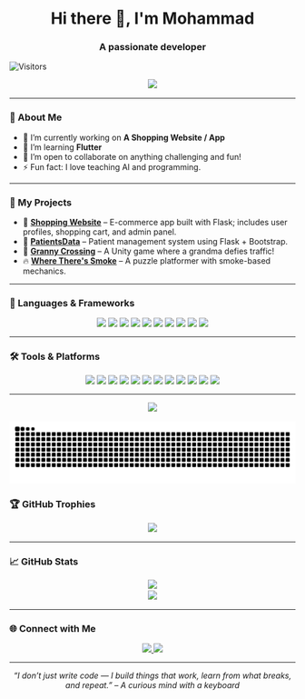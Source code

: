 <h1 align="center">Hi there 👋, I'm Mohammad</h1>
<h3 align="center">A passionate developer</h3>

![Visitors](https://visitor-badge.laobi.icu/badge?page_id=MohammadKhGh99)

<p align="center">
  <img src="https://readme-typing-svg.demolab.com?font=Fira+Code&pause=1000&color=00F795&width=450&lines=Hi%2C+I'm+Mohammad;Python+%7C+Java+%7C+C%2B%2B+%7C+Flask+Developer;Unity+Game+Dev+%7C+DevOps+Learner" />
</p>

---

### 🧠 About Me
- 🔭 I’m currently working on **A Shopping Website / App**
- 🌱 I’m learning **Flutter**
- 👯 I’m open to collaborate on anything challenging and fun!
- ⚡ Fun fact: I love teaching AI and programming.

---

### 🧰 My Projects

- 🛒 **[Shopping Website](https://github.com/MohammadKhGh99/Shopping_Website)** – E-commerce app built with Flask; includes user profiles, shopping cart, and admin panel.
- 🏥 **[PatientsData](https://github.com/MohammadKhGh99/PatientsData-FlaskVersion)** – Patient management system using Flask + Bootstrap.
- 👵 **[Granny Crossing](https://github.com/MohammadKhGh99/GrannyCrossing)** – A Unity game where a grandma defies traffic!
- 🔥 **[Where There's Smoke](https://github.com/MohammadKhGh99/WhereTheresSmoke)** – A puzzle platformer with smoke-based mechanics.

---

### 🧰 Languages & Frameworks
<p align="center">
  <img src="https://cdn.jsdelivr.net/gh/devicons/devicon/icons/python/python-original.svg" width="40" />
  <img src="https://cdn.jsdelivr.net/gh/devicons/devicon/icons/java/java-original.svg" width="40" />
  <img src="https://cdn.jsdelivr.net/gh/devicons/devicon/icons/cplusplus/cplusplus-original.svg" width="40" />
  <img src="https://cdn.jsdelivr.net/gh/devicons/devicon/icons/csharp/csharp-original.svg" width="40" />
  <img src="https://cdn.jsdelivr.net/gh/devicons/devicon/icons/c/c-original.svg" width="40" />
  <img src="https://cdn.jsdelivr.net/gh/devicons/devicon/icons/html5/html5-original.svg" width="40" />
  <img src="https://cdn.jsdelivr.net/gh/devicons/devicon/icons/css3/css3-original.svg" width="40" />
  <img src="https://cdn.jsdelivr.net/gh/devicons/devicon/icons/javascript/javascript-original.svg" width="40" />
  <img src="https://cdn.jsdelivr.net/gh/devicons/devicon/icons/flask/flask-original.svg" width="40" />
  <img src="https://cdn.jsdelivr.net/gh/devicons/devicon/icons/terraform/terraform-original.svg" width="40" />
</p>

---

### 🛠 Tools & Platforms
<p align="center">
  <img src="https://cdn.jsdelivr.net/gh/devicons/devicon/icons/unity/unity-original.svg" width="40" />
  <img src="https://cdn.jsdelivr.net/gh/devicons/devicon/icons/git/git-original.svg" width="40" />
  <img src="https://cdn.jsdelivr.net/gh/devicons/devicon/icons/amazonwebservices/amazonwebservices-original-wordmark.svg" width="40" />
  <img src="https://cdn.jsdelivr.net/gh/devicons/devicon/icons/linux/linux-original.svg" width="40" />
  <img src="https://cdn.jsdelivr.net/gh/devicons/devicon/icons/docker/docker-original.svg" width="40" />
  <img src="https://cdn.jsdelivr.net/gh/devicons/devicon/icons/jenkins/jenkins-original.svg" width="40" />
  <img src="https://cdn.jsdelivr.net/gh/devicons/devicon/icons/kubernetes/kubernetes-original.svg" width="40" />
  <img src="https://cdn.jsdelivr.net/gh/devicons/devicon/icons/vscode/vscode-original.svg" width="40" />
  <img src="https://cdn.jsdelivr.net/gh/devicons/devicon/icons/pycharm/pycharm-original.svg" width="40" />
  <img src="https://cdn.jsdelivr.net/gh/devicons/devicon/icons/clion/clion-original.svg" width="40" />
  <img src="https://cdn.jsdelivr.net/gh/devicons/devicon/icons/intellij/intellij-original.svg" width="40" />
  <img src="https://cdn.jsdelivr.net/gh/devicons/devicon/icons/rider/rider-original.svg" width="40" />
</p>

---

<p align="center">
  <img src="https://media.giphy.com/media/qgQUggAC3Pfv687qPC/giphy.gif" width="300"/>
</p>

![Snake animation](https://github.com/MohammadKhGh99/MohammadKhGh99/blob/output/github-contribution-grid-snake.svg)


### 🏆 GitHub Trophies
<p align="center">
  <img src="https://github-profile-trophy.vercel.app/?username=MohammadKhGh99&theme=onedark&rank=AA,A,B" />
</p>

---

### 📈 GitHub Stats

<p align="center">
  <img src="https://github-readme-stats.vercel.app/api?username=MohammadKhGh99&show_icons=true&theme=tokyonight" />
  <br>
  <img src="https://github-readme-stats.vercel.app/api/top-langs/?username=MohammadKhGh99&layout=compact&theme=tokyonight" />
</p>

---

### 🌐 Connect with Me

<p align="center">
  <a href="https://www.linkedin.com/in/mohammad-ghanayem-2a27511ba/" target="_blank">
    <img src="https://img.shields.io/badge/LinkedIn-0A66C2?style=for-the-badge&logo=linkedin&logoColor=white" />
  </a>
  <a href="mailto:mohammad.gh454@gmail.com">
    <img src="https://img.shields.io/badge/Email-D14836?style=for-the-badge&logo=gmail&logoColor=white" />
  </a>
</p>

---

<p align="center">
  <i>“I don’t just write code — I build things that work, learn from what breaks, and repeat.” – A curious mind with a keyboard</i>
</p>
